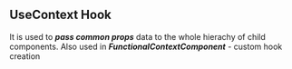 ## UseContext Hook

It is used to ***pass common props*** data to the whole hierachy of child components. Also used in ***FunctionalContextComponent*** - custom hook creation
